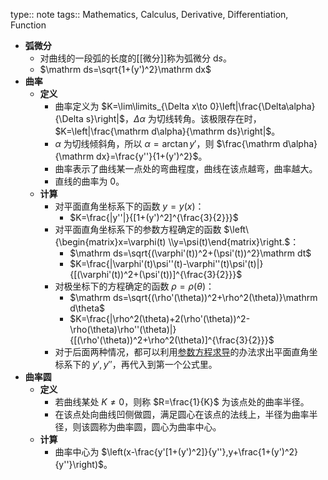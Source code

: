 type:: note
tags:: Mathematics, Calculus, Derivative, Differentiation, Function

- **弧微分**
	- 对曲线的一段弧的长度的[[微分]]称为弧微分 $\mathrm ds$。
	- $\mathrm ds=\sqrt{1+(y')^2}\mathrm dx$
- **曲率**
	- **定义**
		- 曲率定义为 $K=\lim\limits_{\Delta x\to 0}\left|\frac{\Delta\alpha}{\Delta s}\right|$，$\Delta \alpha$ 为切线转角。该极限存在时，$K=\left|\frac{\mathrm d\alpha}{\mathrm ds}\right|$。
		- $\alpha$ 为切线倾斜角，所以 $\alpha=\arctan y'$，则 $\frac{\mathrm d\alpha}{\mathrm dx}=\frac{y''}{1+(y')^2}$。
		- 曲率表示了曲线某一点处的弯曲程度，曲线在该点越弯，曲率越大。
		- 直线的曲率为 $0$。
	- **计算**
		- 对平面直角坐标系下的函数 $y=y(x)$：
			- $K=\frac{|y''|}{[1+(y')^2]^{\frac{3}{2}}}$
		- 对平面直角坐标系下的参数方程确定的函数 $\left\{\begin{matrix}x=\varphi(t) \\y=\psi(t)\end{matrix}\right.$：
			- $\mathrm ds=\sqrt{(\varphi'(t))^2+(\psi'(t))^2}\mathrm dt$
			- $K=\frac{|\varphi'(t)\psi''(t)-\varphi''(t)\psi'(t)|}{[(\varphi'(t))^2+(\psi'(t))]^{\frac{3}{2}}}$
		- 对极坐标下的方程确定的函数 $\rho=\rho(\theta)$：
			- $\mathrm ds=\sqrt{(\rho'(\theta))^2+\rho^2(\theta)}\mathrm d\theta$
			- $K=\frac{|\rho^2(\theta)+2(\rho'(\theta))^2-\rho(\theta)\rho''(\theta)|}{[(\rho'(\theta))^2+\rho^2(\theta)]^{\frac{3}{2}}}$
		- 对于后面两种情况，都可以利用[参数方程求导](((652e6efd-90d4-4673-b6d6-0d59e080b2b9)))的办法求出平面直角坐标系下的 $y',y''$，再代入到第一个公式里。
- **曲率圆**
	- **定义**
		- 若曲线某处 $K\ne 0$，则称 $R=\frac{1}{K}$ 为该点处的曲率半径。
		- 在该点处向曲线凹侧做圆，满足圆心在该点的法线上，半径为曲率半径，则该圆称为曲率圆，圆心为曲率中心。
	- **计算**
		- 曲率中心为 $\left(x-\frac{y'[1+(y')^2]}{y''},y+\frac{1+(y')^2}{y''}\right)$。